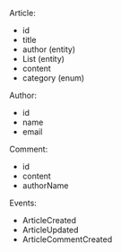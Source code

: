 Article:
- id
- title
- author (entity)
- List<Comment> (entity)
- content
- category (enum)

Author:
- id
- name
- email

Comment:
- id
- content
- authorName

Events:
- ArticleCreated
- ArticleUpdated
- ArticleCommentCreated